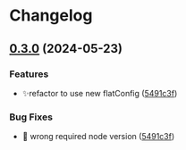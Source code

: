 # Changelog

## [0.3.0](https://github.com/erkoware/typescript-style/compare/v0.2.0...v0.3.0) (2024-05-23)


### Features

* ✨refactor to use new flatConfig ([5491c3f](https://github.com/erkoware/typescript-style/commit/5491c3fd77fc11710226a333ac552d7d66a34b54))


### Bug Fixes

* 🐛 wrong required node version ([5491c3f](https://github.com/erkoware/typescript-style/commit/5491c3fd77fc11710226a333ac552d7d66a34b54))
